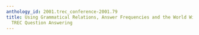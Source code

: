 ```yaml
---
anthology_id: 2001.trec_conference-2001.79
title: Using Grammatical Relations, Answer Frequencies and the World Wide Web for
  TREC Question Answering
---
```

